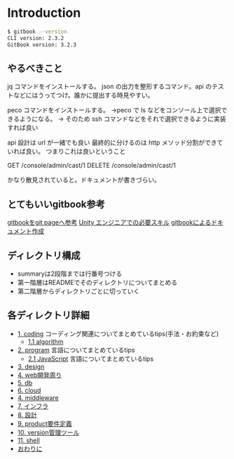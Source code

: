 # Introduction

```sh
$ gitbook --version
CLI version: 2.3.2
GitBook version: 3.2.3
```

## やるべきこと

jq コマンドをインストールする。
json の出力を整形するコマンド。api のテストなどにはうってつけ。誰かに提出する時見やすい。

peco コマンドをインストールする。
→peco で ls などをコンソール上で選択できるようになる。
→ そのため ssh コマンドなどをそれで選択できるように実装すれば良い

api 設計は url が一緒でも良い
最終的に分けるのは http メソッド分割ができていれば良い。
つまりこれは良いということ

GET /console/admin/cast/1
DELETE /console/admin/cast/1

かなり散見されていると。ドキュメントが書きづらい。

## とてもいいgitbook参考

[gitbookをgit pageへ参考](https://r-ngtm.hatenablog.com/entry/2020/06/18/193235)
[Unity エンジニアでの必要スキル](https://rngtm.github.io/Portfolio/markdown/01_skill.html)
[gitbookによるドキュメント作成](http://mebiusbox.github.io/contents/gitbook/src/customize.html)

## ディレクトリ構成

- summaryは2段階までは行番号つける
- 第一階層はREADMEでそのディレクトリについてまとめる
- 第二階層からディレクトリごとに切っていく


## 各ディレクトリ詳細

* [1. coding](coding/coding.md) コーディング関連についてまとめているtips(手法・お約束など)
  * [1.1 algorithm](coding/algorithm/algorithm.md)
* [2. program](program/README.md) 言語についてまとめているtips
  * [2.1 JavaScript](program/README.md) 言語についてまとめているtips
* [3. design](design/README.md)
* [4. web開発周り](web/README.md)
* [5. db](db/README.md)
* [6. cloud](cloud/cloud.md)
* [4. middleware](middleware/README.md)
* [7. インフラ](infra/README.md)
* [8. 設計](plan/README.md)
* [9. product要件定義](requirement/README.md)
* [10. version管理ツール](version/README.md)
* [11. shell](shell/README.md)
* [おわりに](contents/postscript.md)
